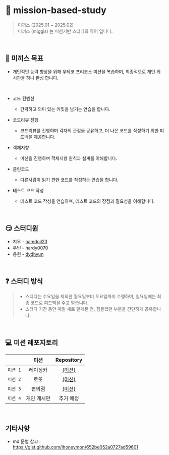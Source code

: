 # 🎏 mission-based-study

> 미끼스 (2025.01 ~ 2025.02) <br>
> 미끼스 (miggis) 는 미션기반 스터디의 약어 입니다.

<br>

## 🎯 미끼스 목표

- 개인적인 능력 향상을 위해 우테코 프리코스 미션을 복습하며, 최종적으로 개인 게시판을 하나 완성 합니다.

<br>

- 코드 컨벤션
    - 간략하고 의미 있는 커밋을 남기는 연습을 합니다.

- 코드리뷰 진행
    - 코드리뷰를 진행하며 각자의 관점을 공유하고, 더 나은 코드를 작성하기 위한 피드백을 제공합니다.

- 객체지향
    - 미션을 진행하며 객체지향 원칙과 설계를 이해합니다.

- 클린코드
    - 다른사람이 읽기 편한 코드를 작성하는 연습을 합니다.

- 테스트 코드 작성
    - 테스트 코드 작성을 연습하며, 테스트 코드의 장점과 필요성을 이해합니다.

<br>

## 😏 스터디원

- 지우 - [namdoil23](https://github.com/namdoil23)
- 우빈 - [hardy0070](https://github.com/hardy0070)
- 용현 - [dydhyun](https://github.com/dydhyun) 

<br>

## ❓ 스터디 방식
> - 스터디는 수요일을 제외한 월요일부터 토요일까지 수행하며, 일요일에는 최종 코드로 피드백을 주고 받습니다.
> - 스터디 기간 동안 매일 새로 알게된 점, 힘들었던 부분을 간단하게 공유합니다.

<br>

## 💻 미션 레포지토리

|      |   미션   |                          Repository                           |
|:----:|:------:|:-------------------------------------------------------------:|
| `미션 1` | 레이싱카 |      [(미션)](https://github.com/woowacourse-precourse/java-racingcar-7)      |
| `미션 2` | 로또 |      [(미션)](https://github.com/woowacourse-precourse/java-lotto-7)      |
| `미션 3` |    편의점    |      [(미션)](https://github.com/woowacourse-precourse/java-convenience-store-7)      |
| `미션 4` |  개인 게시판  | 추가 예정 |


<br>

## 기타사항

- md 문법 참고 : https://gist.github.com/ihoneymon/652be052a0727ad59601
